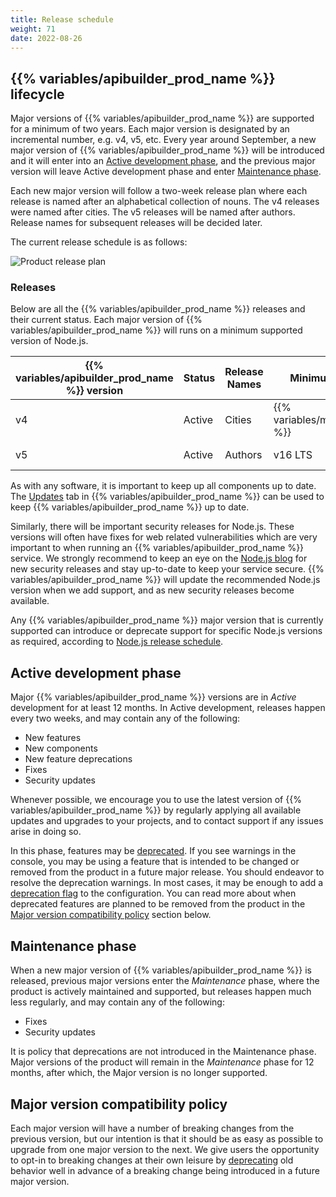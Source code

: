 ```yaml
---
title: Release schedule
weight: 71
date: 2022-08-26
---
```


## {{% variables/apibuilder_prod_name %}} lifecycle

Major versions of {{% variables/apibuilder_prod_name %}} are supported for a minimum of two years. Each major version is designated by an incremental number, e.g. v4, v5, etc. Every year around September, a new major version of {{% variables/apibuilder_prod_name %}} will be introduced and it will enter into an [Active development phase](#active-development-phase), and the previous major version will leave Active development phase and enter [Maintenance phase](#maintenance-phase).

Each new major version will follow a two-week release plan where each release is named after an alphabetical collection of nouns. The v4 releases were named after cities. The v5 releases will be named after authors. Release names for subsequent releases will be decided later.

The current release schedule is as follows:

![Product release plan](/Images/lifecycle-release-plan.png)

### Releases

Below are all the {{% variables/apibuilder_prod_name %}} releases and their current status. Each major version of {{% variables/apibuilder_prod_name %}} will runs on a minimum supported version of Node.js.

| {{% variables/apibuilder_prod_name %}} version | Status | Release Names | Minimum Node.js                | Minimum Node.js for CLI            | Recommended Node.js                | Active Start | Maintenance Start | Support Stop |
| ---------------------------------------------- | ------ | ------------- | ------------------------------ | ---------------------------------- | ---------------------------------- | ------------ | ----------------- | ------------ |
| v4                                             | Active | Cities        | {{% variables/minimum_node %}} | {{% variables/minimum_node_cli %}} | {{% variables/recommended_node %}} | 2018-06-29   | 2022-09           | 2023-09      |
| v5                                             | Active | Authors       | v16 LTS                        | v16 LTS                            | v16 LTS                            | 2022-09      | 2023-09           | 2024-09      |

As with any software, it is important to keep up all components up to date. The [Updates](/docs/developer_guide/console#updates-tab) tab in {{% variables/apibuilder_prod_name %}} can be used to keep {{% variables/apibuilder_prod_name %}} up to date.

Similarly, there will be important security releases for Node.js. These versions will often have fixes for web related vulnerabilities which are very important to when running an {{% variables/apibuilder_prod_name %}} service. We strongly recommend to keep an eye on the [Node.js blog](https://nodejs.org/en/blog/vulnerability) for new security releases and stay up-to-date to keep your service secure. {{% variables/apibuilder_prod_name %}} will update the recommended Node.js version when we add support, and as new security releases become available.

Any {{% variables/apibuilder_prod_name %}} major version that is currently supported can introduce or deprecate support for specific Node.js versions as required, according to [Node.js release schedule](https://nodejs.org/en/about/releases).

## Active development phase

Major {{% variables/apibuilder_prod_name %}} versions are in _Active_ development for at least 12 months. In Active development, releases happen every two weeks, and may contain any of the following:

* New features
* New components
* New feature deprecations
* Fixes
* Security updates

Whenever possible, we encourage you to use the latest version of {{% variables/apibuilder_prod_name %}} by regularly applying all available updates and upgrades to your projects, and to contact support if any issues arise in doing so.

In this phase, features may be [deprecated](/docs/deprecations). If you see warnings in the console, you may be using a feature that is intended to be changed or removed from the product in a future major release. You should endeavor to resolve the deprecation warnings. In most cases, it may be enough to add a [deprecation flag](/docs/deprecations#deprecation-flags) to the configuration. You can read more about when deprecated features are planned to be removed from the product in the [Major version compatibility policy](#major-version-compatibility-policy) section below.

## Maintenance phase

When a new major version of {{% variables/apibuilder_prod_name %}} is released, previous major versions enter the _Maintenance_ phase, where the product is actively maintained and supported, but releases happen much less regularly, and may contain any of the following:

* Fixes
* Security updates

It is policy that deprecations are not introduced in the Maintenance phase. Major versions of the product will remain in the _Maintenance_ phase for 12 months, after which, the Major version is no longer supported.

## Major version compatibility policy

Each major version will have a number of breaking changes from the previous version, but our intention is that it should be as easy as possible to upgrade from one major version to the next. We give users the opportunity to opt-in to breaking changes at their own leisure by [deprecating](/docs/deprecations) old behavior well in advance of a breaking change being introduced in a future major version.
